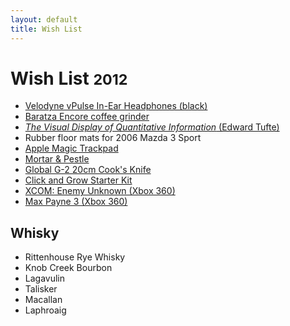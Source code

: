 ```yaml
---
layout: default
title: Wish List
---
```


<div class="page-header">
  <h1>Wish List <small>2012</small></h1>
</div>

- [Velodyne vPulse In-Ear Headphones (black)][1]
- [Baratza Encore coffee grinder][2]
- [_The Visual Display of Quantitative Information_ (Edward Tufte)][4]
- Rubber floor mats for 2006 Mazda 3 Sport
- [Apple Magic Trackpad][9]
- [Mortar & Pestle][3]
- [Global G-2 20cm Cook's Knife][5]
- [Click and Grow Starter Kit][6]
- [XCOM: Enemy Unknown (Xbox 360)][7]
- [Max Payne 3 (Xbox 360)][8]

## Whisky

- Rittenhouse Rye Whisky
- Knob Creek Bourbon
- Lagavulin
- Talisker
- Macallan
- Laphroaig

[1]: http://www.amazon.com/Velodyne-vPulse-In-Ear-Headphones-Microphone/dp/B006CVF1P0/
[2]: http://www.amazon.com/Improved-Encore-Coffee-Grinder-Baratza/dp/B007HI12H8/
[3]: http://www.amazon.ca/Fresco-Mortar-Pestle-Granite-4%C2%BE/dp/B001334UW2/
[4]: http://www.amazon.ca/Visual-Display-Quantitative-Information-2nd/dp/0961392142/
[5]: http://www.amazon.ca/Global-Knives-Cooks-Knife-20/dp/B00005OL44/
[6]: http://www.clickandgrow.com/collections/start-kits/products/click-grow-start-kit-basil-refill
[7]: http://www.amazon.ca/2K-Games-710425491474-XCOM-Unknown/dp/B0077HHHI2/
[8]: http://www.amazon.ca/Max-Payne-3-Xbox-360/dp/B0022TNO7S/
[9]: http://www.apple.com/ca/magictrackpad/